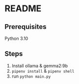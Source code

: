 # README

## Prerequisites

Python 3.10

## Steps

1. Install ollama & gemma2:9b
2. `pipenv install` & `pipenv shell`
3. run `python main.py`
